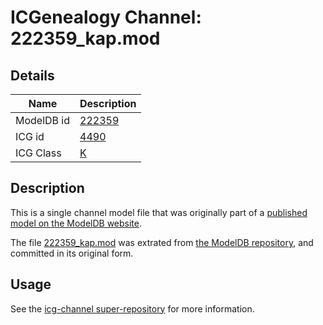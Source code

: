 # ICGenealogy Channel: 222359\_kap.mod

## Details

Name | Description
---- | -----------
ModelDB id | [222359](http://senselab.med.yale.edu/ModelDB/ShowModel.cshtml?model=222359)
ICG id | [4490](http://icg.neurotheory.ox.ac.uk/channels/1/4490)
ICG Class | [K](http://icg.neurotheory.ox.ac.uk/channels/1)

## Description

This is a single channel model file that was originally part of a [published model on the ModelDB website](http://senselab.med.yale.edu/mModelDB/ShowModel.cshtml?model=222359).

The file [222359\_kap.mod](222359_kap.mod) was extrated from [the ModelDB repository](http://senselab.med.yale.edu/ModelDB/ShowModel.cshtml?model=222359), and committed in its original form.

## Usage

See the [icg-channel super-repository](https://github.com/icgenealogy/icg-channels) for more information.